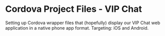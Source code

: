 # Cordova Project Files - VIP Chat
Setting up Cordova wrapper files that (hopefully) display our VIP Chat web application in a native phone app format.
Targeting: iOS and Android.